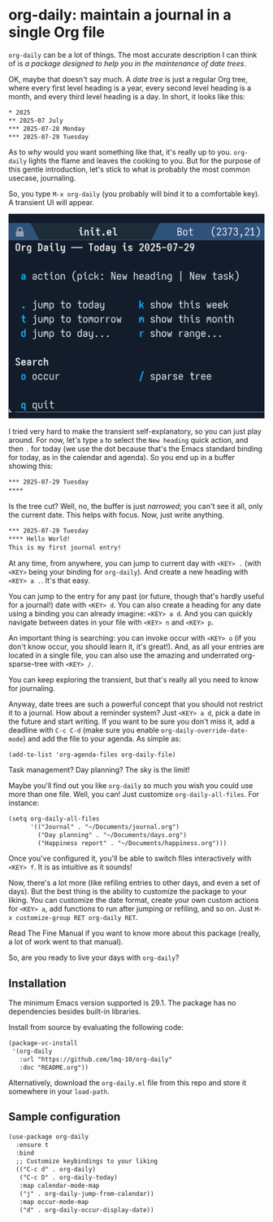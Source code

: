 # org-daily: maintain a journal in a single Org file

`org-daily` can be a lot of things. The most accurate description I can think of is *a package designed to help you in the maintenance of date trees*.

OK, maybe that doesn't say much. A *date tree* is just a regular Org tree, where every first level heading is a year, every second level heading is a month, and every third level heading is a day. In short, it looks like this:

```
​* 2025
** 2025-07 July
*** 2025-07-28 Monday
*** 2025-07-29 Tuesday
```

As to *why* would you want something like that, it's really up to you. `org-daily` lights the flame and leaves the cooking to you. But for the purpose of this gentle introduction, let's stick to what is probably the most common usecase, journaling.

So, you type `M-x org-daily` (you probably will bind it to a comfortable key). A transient UI will appear.

![Org Daily transient](transient.png)

I tried very hard to make the transient self-explanatory, so you can just play around. For now, let's type `a` to select the `New heading` quick action, and then `.` for today (we use the dot because that's the Emacs standard binding for today, as in the calendar and agenda). So you end up in a buffer showing this:

```txt
*** 2025-07-29 Tuesday
**** 
```

Is the tree cut? Well, no, the buffer is just *narrowed*; you can't see it all, only the current date. This helps with focus. Now, just write anything.

```txt
*** 2025-07-29 Tuesday
**** Hello World!
This is my first journal entry!
```

At any time, from anywhere, you can jump to current day with `<KEY> .` (with `<KEY>` being your binding for `org-daily`). And create a new heading with `<KEY> a .`. It's that easy.

You can jump to the entry for any past (or future, though that's hardly useful for a journal!) date with `<KEY> d`. You can also create a heading for any date using a binding you can already imagine: `<KEY> a d`. And you can quickly navigate between dates in your file with `<KEY> n` and `<KEY> p`.

An important thing is searching: you can invoke occur with `<KEY> o` (if you don't know occur, you should learn it, it's great!). And, as all your entries are located in a single file, you can also use the amazing and underrated org-sparse-tree with `<KEY> /`.

You can keep exploring the transient, but that's really all you need to know for journaling.

Anyway, date trees are such a powerful concept that you should not restrict it to a journal. How about a reminder system? Just `<KEY> a d`, pick a date in the future and start writing. If you want to be sure you don't miss it, add a deadline with `C-c C-d` (make sure you enable `org-daily-override-date-mode`) and add the file to your agenda. As simple as:

```elisp
(add-to-list 'org-agenda-files org-daily-file)
```

Task management? Day planning? The sky is the limit!

Maybe you'll find out you like `org-daily` so much you wish you could use more than one file. Well, you can! Just customize `org-daily-all-files`. For instance:

```elisp
(setq org-daily-all-files
      '(("Journal" . "~/Documents/journal.org")
        ("Day planning" . "~/Documents/days.org")
        ("Happiness report" . "~/Documents/happiness.org")))
```

Once you've configured it, you'll be able to switch files interactively with `<KEY> f`. It is as intuitive as it sounds!

Now, there's a lot more (like refiling entries to other days, and even a set of days). But the best thing is the ability to customize the package to your liking. You can customize the date format, create your own custom actions for `<KEY> a`, add functions to run after jumping or refiling, and so on. Just `M-x customize-group RET org-daily RET`.

Read The Fine Manual if you want to know more about this package (really, a lot of work went to that manual).

So, are you ready to live your days with `org-daily`?

## Installation

The minimum Emacs version supported is 29.1.  The package has no
dependencies besides built-in libraries.

Install from source by evaluating the following code:

```elisp
(package-vc-install
 '(org-daily
   :url "https://github.com/lmq-10/org-daily"
   :doc "README.org"))
```

Alternatively, download the `org-daily.el` file from this repo and
store it somewhere in your `load-path`.

## Sample configuration

```elisp
(use-package org-daily
  :ensure t
  :bind
  ;; Customize keybindings to your liking
  (("C-c d" . org-daily)
   ("C-c D" . org-daily-today)
   :map calendar-mode-map
   ("j" . org-daily-jump-from-calendar))
   :map occur-mode-map
   ("d" . org-daily-occur-display-date))
```
